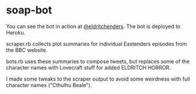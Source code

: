 # soap-bot

You can see the bot in action at [@eldritchenders](https://twitter.com/eldritchenders). The bot is deployed to Heroku.

scraper.rb collects plot summaries for individual Eastenders episodes from the BBC website.

bots.rb uses these summaries to compose tweets, but replaces some of the character names with Lovecraft stuff for added ELDRITCH HORROR.

I made some tweaks to the scraper output to avoid some weirdness with full character names ("Cthulhu Beale").
